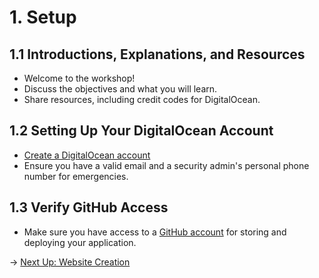 # 1. Setup

## 1.1 Introductions, Explanations, and Resources

- Welcome to the workshop!
- Discuss the objectives and what you will learn.
- Share resources, including credit codes for DigitalOcean.

## 1.2 Setting Up Your DigitalOcean Account

- [Create a DigitalOcean account](https://www.digitalocean.com/)
- Ensure you have a valid email and a security admin's personal phone number for emergencies.

## 1.3 Verify GitHub Access

- Make sure you have access to a [GitHub account](https://github.com/) for storing and deploying your application.

→ [Next Up: Website Creation](WEBSITE.md) 
